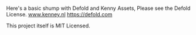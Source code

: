# 
Here's a basic shump with Defold and Kenny Assets, Please see the Defold License. 
www.kenney.nl
https://defold.com

This project itself is MIT Licensed. 

